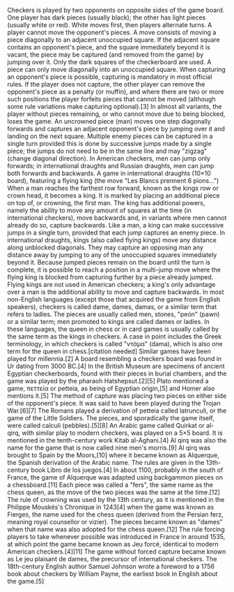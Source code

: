 Checkers is played by two opponents on opposite sides of the game board. One player has dark pieces (usually black); the other has light pieces (usually white or red). White moves first, then players alternate turns. A player cannot move the opponent's pieces. A move consists of moving a piece diagonally to an adjacent unoccupied square. If the adjacent square contains an opponent's piece, and the square immediately beyond it is vacant, the piece may be captured (and removed from the game) by jumping over it.
Only the dark squares of the checkerboard are used. A piece can only move diagonally into an unoccupied square. When capturing an opponent's piece is possible, capturing is mandatory in most official rules. If the player does not capture, the other player can remove the opponent's piece as a penalty (or muffin), and where there are two or more such positions the player forfeits pieces that cannot be moved (although some rule variations make capturing optional).[3] In almost all variants, the player without pieces remaining, or who cannot move due to being blocked, loses the game.
An uncrowned piece (man) moves one step diagonally forwards and captures an adjacent opponent's piece by jumping over it and landing on the next square. Multiple enemy pieces can be captured in a single turn provided this is done by successive jumps made by a single piece; the jumps do not need to be in the same line and may "zigzag" (change diagonal direction). In American checkers, men can jump only forwards; in international draughts and Russian draughts, men can jump both forwards and backwards.
A game in international draughts (10×10 board), featuring a flying king (the move "Les Blancs prennent 6 pions...")
When a man reaches the farthest row forward, known as the kings row or crown head, it becomes a king. It is marked by placing an additional piece on top of, or crowning, the first man. The king has additional powers, namely the ability to move any amount of squares at the time (in international checkers), move backwards and, in variants where men cannot already do so, capture backwards. Like a man, a king can make successive jumps in a single turn, provided that each jump captures an enemy piece.
In international draughts, kings (also called flying kings) move any distance along unblocked diagonals. They may capture an opposing man any distance away by jumping to any of the unoccupied squares immediately beyond it. Because jumped pieces remain on the board until the turn is complete, it is possible to reach a position in a multi-jump move where the flying king is blocked from capturing further by a piece already jumped.
Flying kings are not used in American checkers; a king's only advantage over a man is the additional ability to move and capture backwards.
In most non-English languages (except those that acquired the game from English speakers), checkers is called dame, dames, damas, or a similar term that refers to ladies. The pieces are usually called men, stones, "peón" (pawn) or a similar term; men promoted to kings are called dames or ladies. In these languages, the queen in chess or in card games is usually called by the same term as the kings in checkers. A case in point includes the Greek terminology, in which checkers is called "ντάμα" (dama), which is also one term for the queen in chess.[citation needed]
Similar games have been played for millennia.[2] A board resembling a checkers board was found in Ur dating from 3000 BC.[4] In the British Museum are specimens of ancient Egyptian checkerboards, found with their pieces in burial chambers, and the game was played by the pharaoh Hatshepsut.[2][5] Plato mentioned a game, πεττεία or petteia, as being of Egyptian origin,[5] and Homer also mentions it.[5] The method of capture was placing two pieces on either side of the opponent's piece. It was said to have been played during the Trojan War.[6][7] The Romans played a derivation of petteia called latrunculi, or the game of the Little Soldiers. The pieces, and sporadically the game itself, were called calculi (pebbles).[5][8]
An Arabic game called Quirkat or al-qirq, with similar play to modern checkers, was played on a 5×5 board. It is mentioned in the tenth-century work Kitab al-Aghani.[4] Al qirq was also the name for the game that is now called nine men's morris.[9] Al qirq was brought to Spain by the Moors,[10] where it became known as Alquerque, the Spanish derivation of the Arabic name. The rules are given in the 13th-century book Libro de los juegos.[4] In about 1100, probably in the south of France, the game of Alquerque was adapted using backgammon pieces on a chessboard.[11] Each piece was called a "fers", the same name as the chess queen, as the move of the two pieces was the same at the time.[12]
The rule of crowning was used by the 13th century, as it is mentioned in the Philippe Mouskés's Chronique in 1243[4] when the game was known as Fierges, the name used for the chess queen (derived from the Persian ferz, meaning royal counsellor or vizier). The pieces became known as "dames" when that name was also adopted for the chess queen.[12] The rule forcing players to take whenever possible was introduced in France in around 1535, at which point the game became known as Jeu forcé, identical to modern American checkers.[4][11] The game without forced capture became known as Le jeu plaisant de dames, the precursor of international checkers.
The 18th-century English author Samuel Johnson wrote a foreword to a 1756 book about checkers by William Payne, the earliest book in English about the game.[5]